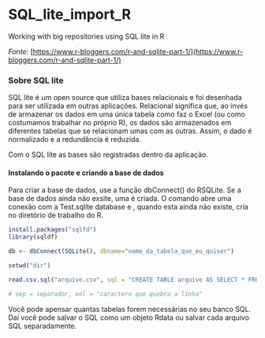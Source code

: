# SQL_lite_import_R
Working with big repositories using SQL lite in R

*Fonte:* [https://www.r-bloggers.com/r-and-sqlite-part-1/](https://www.r-bloggers.com/r-and-sqlite-part-1/)

### Sobre SQL lite

SQL lite é um open source que utiliza bases relacionais e foi desenhada para ser utilizada em outras aplicações. Relacional significa que, ao invés de armazenar os dados em uma única tabela como faz o Excel (ou como costumamos trabalhar no próprio R), os dados são armazenados em diferentes tabelas que se relacionam umas com as outras. Assim, o dado é normalizado e a redundância é reduzida.

Com o SQL lite as bases são registradas dentro da aplicação.

#### Instalando o pacote e criando a base de dados

Para criar a base de dados, use a função dbConnect() do RSQLite. Se a base de dados ainda não exsite, uma é criada. O comando abre uma conexão com a Test.sqlite database e , quando esta ainda não existe, cria no diretório de trabalho do R.

```R
install.packages("sqlfd")
library(sqldf)

db <- dbConnect(SQLite(), dbname="nome_da_tabela_que_eu_quiser")

setwd("dir")

read.csv.sql("arquivo.csv", sql = "CREATE TABLE arquivo AS SELECT * FROM file", dbname = "nome_da_tabela_que_eu_quiser")

# sep = separador, eol = "caractere que quebra a linha"

```
Você pode apensar quantas tabelas forem necessárias no seu banco SQL. 
Daí você pode salvar o SQL como um objeto Rdata ou salvar cada arquivo SQL separadamente.
